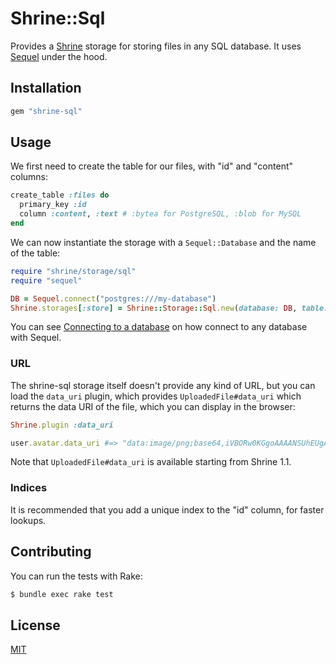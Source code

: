 # Shrine::Sql

Provides a [Shrine] storage for storing files in any SQL database. It uses
[Sequel] under the hood.

## Installation

```ruby
gem "shrine-sql"
```

## Usage

We first need to create the table for our files, with "id" and "content" columns:

```rb
create_table :files do
  primary_key :id
  column :content, :text # :bytea for PostgreSQL, :blob for MySQL
end
```

We can now instantiate the storage with a `Sequel::Database` and the name of
the table:

```rb
require "shrine/storage/sql"
require "sequel"

DB = Sequel.connect("postgres:///my-database")
Shrine.storages[:store] = Shrine::Storage::Sql.new(database: DB, table: :files)
```

You can see [Connecting to a database] on how connect to any database with
Sequel.

### URL

The shrine-sql storage itself doesn't provide any kind of URL, but you can load
the `data_uri` plugin, which provides `UploadedFile#data_uri` which returns the
data URI of the file, which you can display in the browser:

```rb
Shrine.plugin :data_uri
```
```rb
user.avatar.data_uri #=> "data:image/png;base64,iVBORw0KGgoAAAANSUhEUgAAAAUA"
```

Note that `UploadedFile#data_uri` is available starting from Shrine 1.1.

### Indices

It is recommended that you add a unique index to the "id" column, for faster
lookups.

## Contributing

You can run the tests with Rake:

```sh
$ bundle exec rake test
```

## License

[MIT](http://opensource.org/licenses/MIT)

[Shrine]: https://github.com/janko-m/shrine
[Sequel]: https://github.com/janko-m/shrine
[Connecting to a database]: http://sequel.jeremyevans.net/rdoc/files/doc/opening_databases_rdoc.html
